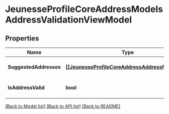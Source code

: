 # JeunesseProfileCoreAddressModelsAddressValidationViewModel

## Properties
Name | Type | Description | Notes
------------ | ------------- | ------------- | -------------
**SuggestedAddresses** | [**[]JeunesseProfileCoreAddressAddressModelView**](Jeunesse.Profile.Core.Address.AddressModelView.md) |  | [optional] [default to null]
**IsAddressValid** | **bool** |  | [optional] [default to null]

[[Back to Model list]](../README.md#documentation-for-models) [[Back to API list]](../README.md#documentation-for-api-endpoints) [[Back to README]](../README.md)


